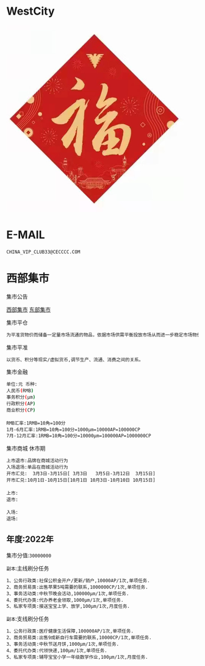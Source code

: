 # WestCity

![image](image/loveF.jpg)

E-MAIL
======

```bash
CHINA_VIP_CLUB33@CECCCC.COM
```

西部集市
======

集市公告

[西部集市](https://westcity.cecccc.com)  [东部集市](https://eastcity.cecccc.com)

集市平仓
```bash
为平准货物价而储备一定量市场流通的物品，依据市场供需平衡投放市场从而进一步稳定市场物价。
````

集市平准
```bash
以货币、积分等现实/虚拟货币,调节生产、流通、消费之间的关系。
````

集市金融

```bash
单位:元 币种:
人民币(RMB)
事务积分(μm)
行政积分(AP)
商业积分(CP)

RMB汇率:1RMB=10角=100分
1月-6月汇率:1RMB=10角=100分=1000μm=10000AP=100000CP
7月-12月汇率:1RMB=10角=100分=10000μm=100000AP=1000000CP

```

集市商城 休市期

```bash
上市退市:品牌在商城活动行为
入场退场:单品在商城活动行为
开市汇兑:  3月3日-3月15日[ 3月3日   3月5日-3月12日  3月15日]  
开市汇兑:10月1日-10月15日[10月1日 10月3日-10月10日 10月15日] 

上市:
退市:

入场:
退场:
 ```


年度:2022年 
---

集市分值:`30000000`

`副本`:主线刷分任务    

```bash
1、公务行政类:社保公积金开户/更新/销户,10000AP/1次,单项任务.
2、商务贸易类:出售苹果5吨需要的联系,1000000CP/1次,单项任务.
3、事务活动类:中秋节晚会活动,100000μm/1次,单项任务.
4、委托代办类:代办养老金领取,1000μm/1次,单项任务.
5、私家专项类:接送宝宝上学、放学,100μm/1次,月度任务.
```

`副本`:支线刷分任务 

```bash
1、公务行政类:医疗健康生活保障,100000AP/1次,单项任务.
2、商务贸易类:出售9成新自行车需要的联系,10000CP/1次,单项任务.
3、事务活动类:中秋节送月饼,1000μm/1次,单项任务.
4、委托代办类:代领快递,100μm/1次,单项任务.
5、私家专项类:辅导宝宝小学一年级数学作业,100μm/1次,月度任务.
```


















